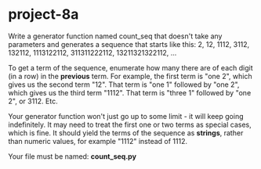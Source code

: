 # project-8a

Write a generator function named count_seq that doesn't take any parameters and generates a sequence that starts like this: 2, 12, 1112, 3112, 132112, 1113122112, 311311222112, 13211321322112, ...

To get a term of the sequence, enumerate how many there are of each digit (in a row) in the **previous** term.  For example, the first term is "one 2", which gives us the second term "12".  That term is "one 1" followed by "one 2", which gives us the third term "1112".  That term is "three 1" followed by "one 2", or 3112.  Etc.

Your generator function won't just go up to some limit - it will keep going indefinitely. It may need to treat the first one or two terms as special cases, which is fine.  It should yield the terms of the sequence as **strings**, rather than numeric values, for example "1112" instead of 1112.

Your file must be named: **count_seq.py**
